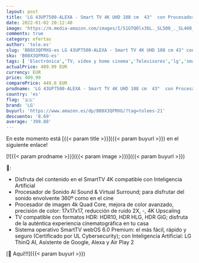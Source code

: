 ```yaml
---
layout: post
title: 'LG 43UP7500-ALEXA - Smart TV 4K UHD 108 cm  43"  con Procesador Quad Core  HDR10 Pro  HLG  Sonido Virtual Surround  HDMI 2.0  USB 2.0  Bluetooth 5.0  WiFi'
date: 2022-01-02 20:12:40
image: 'https://m.media-amazon.com/images/I/51GTQ0lx36L._SL500_._SL400_.jpg'
comments: true
category: ofertas
author: 'tole.es'
slug: 'B08X3QFMXG-es LG 43UP7500-ALEXA - Smart TV 4K UHD 108 cm 43" con...'
sku: 'B08X3QFMXG-es'
tags: [ 'Electrónica','TV, vídeo y home cinema','Televisores','lg','smart','tv', ]
actualPrice: 409.99 EUR
currency: EUR
price: 409.99
comparePrice: 449.0 EUR
prodname: 'LG 43UP7500-ALEXA - Smart TV 4K UHD 108 cm  43"  con Procesador Quad Core  HDR10 Pro  HLG  Sonido Virtual Surround  HDMI 2.0  USB 2.0  Bluetooth 5.0  WiFi'
country: 'es'
flag: '🇪🇸'
brand: 'LG'
buyurl: 'https://www.amazon.es/dp/B08X3QFMXG/?tag=tolees-21'
descuento: '8.69'
average: '399.88'
---
```


En este momento está [{{< param title >}}]({{< param buyurl >}}) en el siguiente enlace!

[![{{< param prodname >}}]({{< param image >}})]({{< param buyurl >}})

🔎:

- Disfruta del contenido en el SmartTV 4K compatible con Inteligencia Artificial
- Procesador de Sonido AI Sound & Virtual Surround; para disfrutar del sonido envolvente 360º como en el cine
- Procesador de imagen 4k Quad Core, mejora de color avanzado, precisión de color: 17x17x17, reducción de ruido 2X, -, 4K Upscaling
- TV compatible con formatos HDR: HDR10, HDR HLG, HDR GiG; disfruta de la auténtica experiencia cinematográfica en tu casa
- Sistema operativo SmartTV webOS 6.0 Premium: el más fácil, rápido y seguro (Certificado por UL Cybersecurity); con Inteligencia Artificial: LG ThinQ AI, Asistente de Google, Alexa y Air Play 2

[🛒 Aquí!!!]({{< param buyurl >}})

